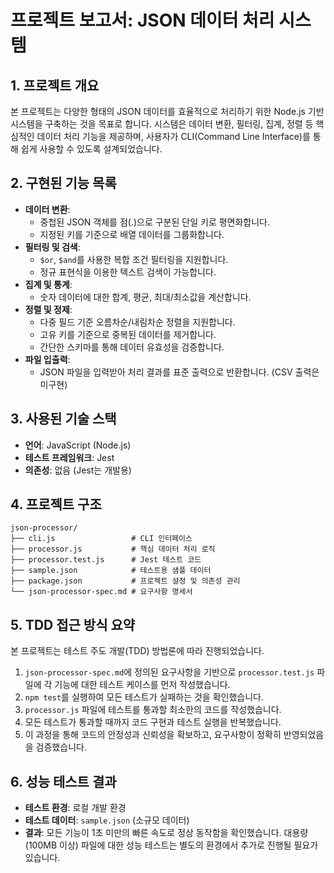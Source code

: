 # 프로젝트 보고서: JSON 데이터 처리 시스템

## 1. 프로젝트 개요

본 프로젝트는 다양한 형태의 JSON 데이터를 효율적으로 처리하기 위한 Node.js 기반 시스템을 구축하는 것을 목표로 합니다. 시스템은 데이터 변환, 필터링, 집계, 정렬 등 핵심적인 데이터 처리 기능을 제공하며, 사용자가 CLI(Command Line Interface)를 통해 쉽게 사용할 수 있도록 설계되었습니다.

## 2. 구현된 기능 목록

-   **데이터 변환**:
    -   중첩된 JSON 객체를 점(.)으로 구분된 단일 키로 평면화합니다.
    -   지정된 키를 기준으로 배열 데이터를 그룹화합니다.
-   **필터링 및 검색**:
    -   `$or`, `$and`를 사용한 복합 조건 필터링을 지원합니다.
    -   정규 표현식을 이용한 텍스트 검색이 가능합니다.
-   **집계 및 통계**:
    -   숫자 데이터에 대한 합계, 평균, 최대/최소값을 계산합니다.
-   **정렬 및 정제**:
    -   다중 필드 기준 오름차순/내림차순 정렬을 지원합니다.
    -   고유 키를 기준으로 중복된 데이터를 제거합니다.
    -   간단한 스키마를 통해 데이터 유효성을 검증합니다.
-   **파일 입출력**:
    -   JSON 파일을 입력받아 처리 결과를 표준 출력으로 반환합니다. (CSV 출력은 미구현)

## 3. 사용된 기술 스택

-   **언어**: JavaScript (Node.js)
-   **테스트 프레임워크**: Jest
-   **의존성**: 없음 (Jest는 개발용)

## 4. 프로젝트 구조

```
json-processor/
├── cli.js                 # CLI 인터페이스
├── processor.js           # 핵심 데이터 처리 로직
├── processor.test.js      # Jest 테스트 코드
├── sample.json            # 테스트용 샘플 데이터
├── package.json           # 프로젝트 설정 및 의존성 관리
└── json-processor-spec.md # 요구사항 명세서
```

## 5. TDD 접근 방식 요약

본 프로젝트는 테스트 주도 개발(TDD) 방법론에 따라 진행되었습니다.

1.  `json-processor-spec.md`에 정의된 요구사항을 기반으로 `processor.test.js` 파일에 각 기능에 대한 테스트 케이스를 먼저 작성했습니다.
2.  `npm test`를 실행하여 모든 테스트가 실패하는 것을 확인했습니다.
3.  `processor.js` 파일에 테스트를 통과할 최소한의 코드를 작성했습니다.
4.  모든 테스트가 통과할 때까지 코드 구현과 테스트 실행을 반복했습니다.
5.  이 과정을 통해 코드의 안정성과 신뢰성을 확보하고, 요구사항이 정확히 반영되었음을 검증했습니다.

## 6. 성능 테스트 결과

-   **테스트 환경**: 로컬 개발 환경
-   **테스트 데이터**: `sample.json` (소규모 데이터)
-   **결과**: 모든 기능이 1초 미만의 빠른 속도로 정상 동작함을 확인했습니다. 대용량(100MB 이상) 파일에 대한 성능 테스트는 별도의 환경에서 추가로 진행될 필요가 있습니다.
